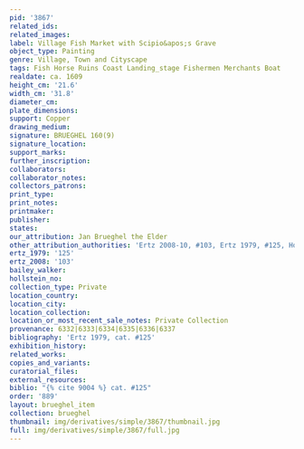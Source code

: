 ```yaml
---
pid: '3867'
related_ids: 
related_images: 
label: Village Fish Market with Scipio&apos;s Grave
object_type: Painting
genre: Village, Town and Cityscape
tags: Fish Horse Ruins Coast Landing_stage Fishermen Merchants Boat
realdate: ca. 1609
height_cm: '21.6'
width_cm: '31.8'
diameter_cm: 
plate_dimensions: 
support: Copper
drawing_medium: 
signature: BRUEGHEL 160(9)
signature_location: 
support_marks: 
further_inscription: 
collaborators: 
collaborator_notes: 
collectors_patrons: 
print_type: 
print_notes: 
printmaker: 
publisher: 
states: 
our_attribution: Jan Brueghel the Elder
other_attribution_authorities: 'Ertz 2008-10, #103, Ertz 1979, #125, Honig database'
ertz_1979: '125'
ertz_2008: '103'
bailey_walker: 
hollstein_no: 
collection_type: Private
location_country: 
location_city: 
location_collection: 
location_or_most_recent_sale_notes: Private Collection
provenance: 6332|6333|6334|6335|6336|6337
bibliography: 'Ertz 1979, cat. #125'
exhibition_history: 
related_works: 
copies_and_variants: 
curatorial_files: 
external_resources: 
biblio: "{% cite 9004 %} cat. #125"
order: '889'
layout: brueghel_item
collection: brueghel
thumbnail: img/derivatives/simple/3867/thumbnail.jpg
full: img/derivatives/simple/3867/full.jpg
---
```

